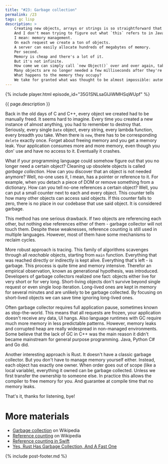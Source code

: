 ```yaml
---
title: "#23: Garbage collection"
permalink: /23
tags: gc lisp
description: >
    Creating new objects, arrays or strings is so straightforward that we often forget what happens underneath.
    And I don't mean trying to figure out what `this` refers to in JavaScript objects.
    I mean: memory management.
    On each request we create a ton of objects.
    A server can easily allocate hundreds of megabytes of memory.
    Per second.
    Memory is cheap and there's a lot of it.
    But it's not infinite.
    How come we can simply call `new Object()` over and over again, taking more and more memory from our computer?
    Many objects are no longer needed a few milliseconds after they're created.
    What happens to the memory they occupy?
    We take for granted what was thought to be almost impossible: automatic memory management.
---
```


{% include player.html episode_id="35G1SNLsaGlJiWMHSqWUpf" %}

{{ page.description }}



Back in the old days of C and C++, every object we created had to be manually freed.
It seems hard to imagine.
Every time you created a new instance of almost anything, you had to remember to destroy that.
Seriously, every single `Date` object, every string, every lambda function, every breadth you take.
When there is `new`, there has to be corresponding `delete` exactly once.
Forget about freeing memory and you get a memory leak.
Your application consumes more and more memory, even though you don' use and have no access to it.
Eventually it crashes.

What if your programming language could somehow figure out that you no longer need a certain object?
Cleaning up obsolete objects is called _garbage collection_.
How can you discover that an object is not needed anymore?
Well, no-one uses it, I mean, has a pointer or reference to it.
For example, when you detach a piece of DOM or remove something from a dictionary.
How can you tell no-one references a certain object?
Well, you can put a small counter next to each and every object.
This counter tells how many other objects can access said objects.
If this counter falls to zero, there is no place in our codebase that use said object.
It is considered garbage.

This method has one serious drawback.
If two objects are referencing each other, but nothing else references either of them - garbage collector will not touch them.
Despite these weaknesses, reference counting is still used in multiple languages.
However, most of them have some mechanisms to reclaim cycles.

More robust approach is tracing.
This family of algorithms scavenges through all _reachable_ objects, starting from `main` function.
Everything that was reached directly or indirectly is kept alive.
Everything that's left - is garbage.
This process is quite time and memory intensive.
Therefor an empirical observation, known as generational hypothesis, was introduced.
Developers of garbage collectors realized one fact: objects either live for very short or for very long.
Short-living objects don't survive beyond single request or even single loop iteration.
Long-lived ones are kept in memory for several minutes and are unlikely to be garbage collected.
By focusing on short-lived objects we can save time ignoring long-lived ones.

Often garbage collector requires full application pause, sometimes known as stop-the-world.
This means that all requests are frozen, your application doesn't receive any data, UI hangs.
Also language runtimes with GC require much more memory in less predictable patterns.
However, memory leaks and corrupted heap are really widespread in non-managed environments.
Some believe that the lack of GC in C++ was the main reason it didn't became mainstream for general purpose programming.
Java, Python C# and Go did.

Another interesting approach is Rust.
It doesn't have a classic garbage collector.
But you don't have to manage memory yourself either.
Instead, each object has exactly one owner.
When order goes out of scope (like a local variable), everything it owned can be garbage collected.
Unless we first transfer the ownership to someone else.
In practice this allows the compiler to free memory for you.
And guarantee at compile time that no memory leaks.

That's it, thanks for listening, bye!




# More materials

* [Garbage collection](https://en.wikipedia.org/wiki/Garbage_collection_(computer_science)) on Wikipedia
* [Reference counting](https://en.wikipedia.org/wiki/Reference_counting) on Wikipedia
* [Reference counting in Swift](https://docs.swift.org/swift-book/LanguageGuide/AutomaticReferenceCounting.html#//apple_ref/doc/uid/TP40014097-CH20-XID_54)
* [Yes, Rust Has Garbage Collection, And A Fast One](https://blog.akquinet.de/2020/10/09/yes-rust-has-garbage-collection-and-a-fast-one/)


{% include post-footer.md %}